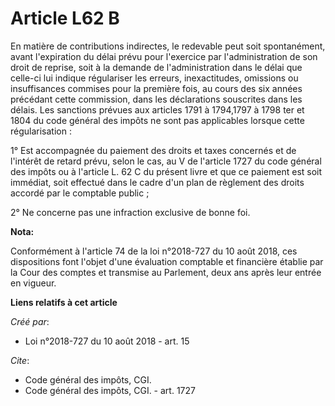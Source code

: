 # Article L62 B

En matière de contributions indirectes, le redevable peut soit spontanément, avant l'expiration du délai prévu pour
l'exercice par l'administration de son droit de reprise, soit à la demande de l'administration dans le délai que celle-ci lui
indique régulariser les erreurs, inexactitudes, omissions ou insuffisances commises pour la première fois, au cours des six
années précédant cette commission, dans les déclarations souscrites dans les délais. Les sanctions prévues aux articles 1791
à 1794,1797 à 1798 ter et 1804 du code général des impôts ne sont pas applicables lorsque cette régularisation :

1° Est accompagnée du paiement des droits et taxes concernés et de l'intérêt de retard prévu, selon le cas, au V de l'article
1727 du code général des impôts ou à l'article L. 62 C du présent livre et que ce paiement est soit immédiat, soit effectué
dans le cadre d'un plan de règlement des droits accordé par le comptable public ;

2° Ne concerne pas une infraction exclusive de bonne foi.

**Nota:**

Conformément à l'article 74 de la loi n°2018-727 du 10 août 2018, ces dispositions font l'objet d'une évaluation comptable et
financière établie par la Cour des comptes et transmise au Parlement, deux ans après leur entrée en vigueur.

**Liens relatifs à cet article**

_Créé par_:

  - Loi n°2018-727 du 10 août 2018 - art. 15

_Cite_:

  - Code général des impôts, CGI.
  - Code général des impôts, CGI. - art. 1727
